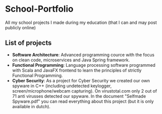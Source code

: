 # School-Portfolio
All my school projects I made during my education (that I can and may post publicly online)

## List of projects
* **Software Architecture**: Advanced programming cource with the focus on clean code, microservices and Java Spring framework.
* **Functional Programming**: Language processing software programmed with Scala and JavaFX frontend to learn the principles of strictly Functional Programming.
* **Cyber Security**: As a project for Cyber Security we created our own spyware in C++ (including undetected keylogger, screen/microphone/webcam capturing). On virustotal.com only 2 out of 71 anti virusses detected our spyware. In the document "Selfmade Spyware.pdf" you can read everything about this project (but it is only available in dutch).
